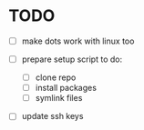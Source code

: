 # TODO

- [ ] make dots work with linux too

- [ ] prepare setup script to do:

    * [ ] clone repo
    * [ ] install packages
    * [ ] symlink files

- [ ] update ssh keys
